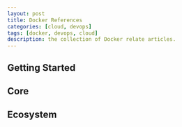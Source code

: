 ```yaml
---
layout: post
title: Docker References
categories: [cloud, devops]
tags: [docker, devops, cloud]
description: the collection of Docker relate articles.
---
```


## Getting Started

## Core

## Ecosystem
